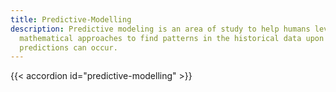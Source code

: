 ```yaml
---
title: Predictive-Modelling
description: Predictive modeling is an area of study to help humans leverage advanced
  mathematical approaches to find patterns in the historical data upon which future
  predictions can occur.
---
```


{{< accordion id="predictive-modelling" >}}